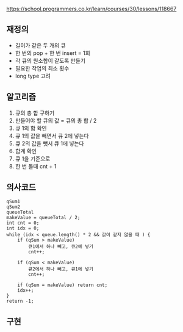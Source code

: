 https://school.programmers.co.kr/learn/courses/30/lessons/118667

## 재정의
- 길이가 같은 두 개의 큐
- 한 번의 pop + 한 번 insert = 1회
- 각 큐의 원소합이 같도록 만들기
- 필요한 작업의 최소 횟수
- long type 고려 


## 알고리즘
1. 큐의 총 합 구하기
2. 만들어야 할 큐의 값 = 큐의 총 합 / 2
3. 큐 1의 합 확인
4. 큐 1의 값을 빼면서 큐 2에 넣는다
5. 큐 2의 값을 뺏서 큐 1에 넣는다
6. 합계 확인
7. 큐 1을 기준으로
8. 한 번 돌때 cnt + 1


## 의사코드
```
qSum1
qSum2
queueTotal
makeValue = queueTotal / 2;
int cnt = 0;
int idx = 0;
while (idx < queue.length() * 2 && 값이 같지 않을 때 ) {
    if (qSum > makeValue)
        큐1에서 하나 빼고, 큐2에 넣기
        cnt++;
   
    if (qSum < makeValue)
        큐2에서 하나 빼고, 큐1에 넣기
        cnt++;

    if (qSum = makeValue) return cnt;
    idx++;
}
return -1;
```



## 구현
